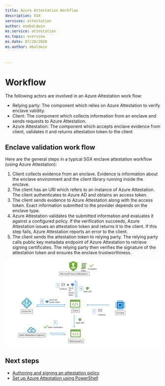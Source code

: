 ```yaml
---
title: Azure Attestation Workflow
description: XXX
services: attestation
author: msmbaldwin
ms.service: attestation
ms.topic: overview
ms.date: 07/20/2020
ms.author: mbaldwin


---
```

# Workflow

The following actors are involved in an Azure Attestation work flow:
- Relying party: The component which relies on Azure Attestation to verify enclave validity. 
- Client: The component which collects information from an enclave and sends requests to Azure Attestation. 
- Azure Attestation: The component which accepts enclave evidence from client, validates it and returns attestation token to the client


## Enclave validation work flow

Here are the general steps in a typical SGX enclave attestation workflow (using Azure Attestation):

1. Client collects evidence from an enclave. Evidence is information about the enclave environment and the client library running inside the enclave.
1. The client has an URI which refers to an instance of Azure Attestation. The client authenticates to Azure AD and obtains an access token.
1. The client sends evidence to Azure Attestation along with the access token. Exact information submitted to the provider depends on the enclave type.
1. Azure Attestation validates the submitted information and evaluates it against a configured policy. If the verification succeeds, Azure Attestation issues an attestation token and returns it to the client. If this step fails, Azure Attestation reports an error to the client. 
1. The client sends the attestation token to relying party. The relying party calls public key metadata endpoint of Azure Attestation to retrieve signing certificates. The relying party then verifies the signature of the attestation token and ensures the enclave trustworthiness. 

![Enclave validation flow](./media/validationflow.png)


## Next steps
- [Authoring and signing an attestation policy](author-sign-policy.md)
- [Set up Azure Attestation using PowerShell](quickstart-powershell.md)

